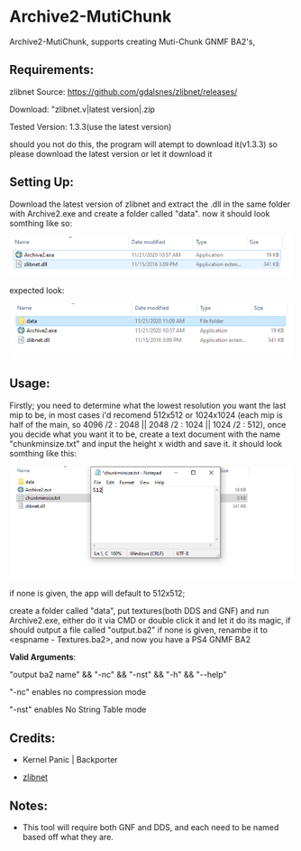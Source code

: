 # Archive2-MutiChunk
Archive2-MutiChunk, supports creating Muti-Chunk GNMF BA2's,

**Requirements:**
---------------------------------------------------------------------
zlibnet
Source: https://github.com/gdalsnes/zlibnet/releases/

Download: "zlibnet.v|latest version|.zip

Tested Version: 1.3.3(use the latest version)

should you not do this, the program will atempt to download it(v1.3.3) so please download the latest version or let it download it

**Setting Up:**
---------------------------------------------------------------------
Download the latest version of zlibnet and extract the .dll in the same folder with Archive2.exe and create a folder called "data". now it should look somthing like so:

![screenshot](Screenshot_3.png)

expected look:

![screenshot](Screenshot_2.png)

**Usage:**
---------------------------------------------------------------------
Firstly; you need to determine what the lowest resolution you want the last mip to be, in most cases i'd recomend 512x512 or 1024x1024
(each mip is half of the main, so 4096 /2 : 2048 || 2048 /2 : 1024 || 1024 /2 : 512), once you decide what you want it to be, create a text document with the name "chunkminsize.txt" and input the height x width and save it. it should look somthing like this:

![screenshot](size.png)

if none is given, the app will default to 512x512;

create a folder called "data", put textures(both DDS and GNF) and run Archive2.exe, either do it via CMD or double click it and let it do its magic, if should output a file called "output.ba2" if none is given, renambe it to <espname - Textures.ba2>, and now you have a PS4 GNMF BA2

**Valid Arguments**:

"output ba2 name" && "-nc" && "-nst" && "-h" && "--help"

"-nc" enables no compression mode

"-nst" enables No String Table mode

**Credits:**
---------------------------------------------------------------------
- Kernel Panic | Backporter

- [zlibnet](https://github.com/gdalsnes/zlibnet)

**Notes:**
---------------------------------------------------------------------
* This tool will require both GNF and DDS, and each need to be named based off what they are.
